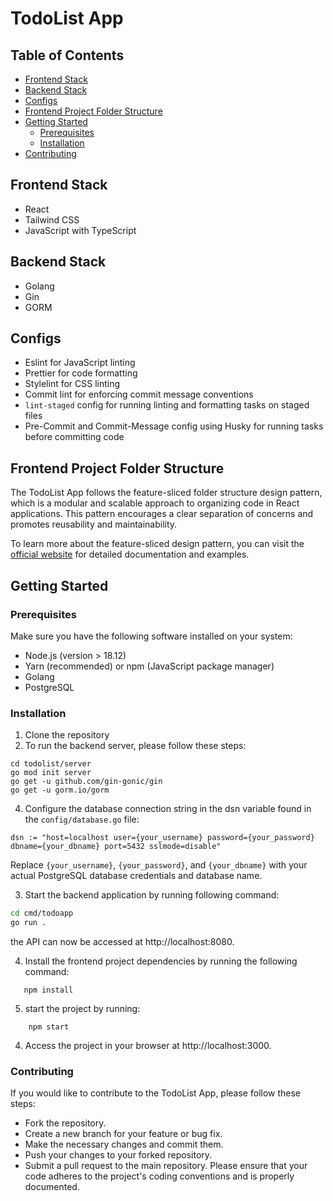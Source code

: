 # TodoList App

## Table of Contents
- [Frontend Stack](#frontend-stack)
- [Backend Stack](#backend-stack)
- [Configs](#configs)
- [Frontend Project Folder Structure](#frontend-project-folder-structure)
- [Getting Started](#getting-started)
  - [Prerequisites](#prerequisites)
  - [Installation](#installation)
- [Contributing](#contributing)

## Frontend Stack
- React
- Tailwind CSS
- JavaScript with TypeScript

## Backend Stack
- Golang
- Gin
- GORM


## Configs
- Eslint for JavaScript linting
- Prettier for code formatting
- Stylelint for CSS linting
- Commit lint for enforcing commit message conventions
- `lint-staged` config for running linting and formatting tasks on staged files
- Pre-Commit and Commit-Message config using Husky for running tasks before committing code

## Frontend Project Folder Structure
The TodoList App follows the feature-sliced folder structure design pattern, which is a modular and scalable approach to organizing code in React applications. This pattern encourages a clear separation of concerns and promotes reusability and maintainability.

To learn more about the feature-sliced design pattern, you can visit the [official website](https://feature-sliced.design/) for detailed documentation and examples.

## Getting Started

### Prerequisites

Make sure you have the following software installed on your system:
- Node.js (version > 18.12)
- Yarn (recommended) or npm (JavaScript package manager)
- Golang
- PostgreSQL 
### Installation

1. Clone the repository
2. To run the backend server, please follow these steps:

```shell
cd todolist/server
go mod init server
go get -u github.com/gin-gonic/gin
go get -u gorm.io/gorm
```

4. Configure the database connection string in the dsn variable found in the `config/database.go` file:

```shell
dsn := "host=localhost user={your_username} password={your_password} dbname={your_dbname} port=5432 sslmode=disable"
```
Replace `{your_username}`, `{your_password}`, and `{your_dbname}` with your actual PostgreSQL database credentials and database name.


3. Start the backend application by running following command:
```sh
cd cmd/todoapp
go run .
```
  the API can now be accessed at http://localhost:8080.  

4. Install the frontend project dependencies by running the following command:
```shell
   npm install 
```

5. start the project by running:

```shell
    npm start
```

4. Access the project in your browser at http://localhost:3000.


### Contributing
If you would like to contribute to the TodoList App, please follow these steps:

- Fork the repository.
- Create a new branch for your feature or bug fix.
- Make the necessary changes and commit them.
- Push your changes to your forked repository.
- Submit a pull request to the main repository.
Please ensure that your code adheres to the project's coding conventions and is properly documented.